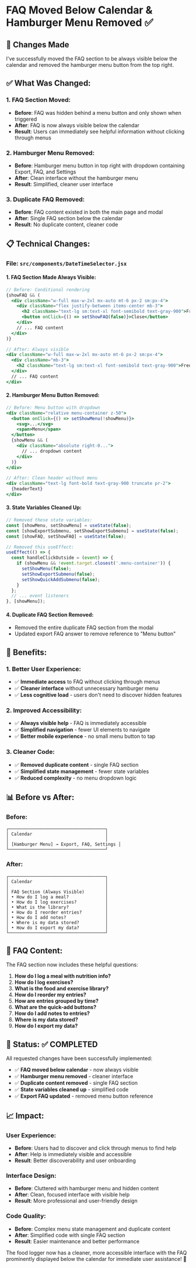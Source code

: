 # FAQ Moved Below Calendar & Hamburger Menu Removed ✅

## 🎉 **Changes Made**

I've successfully moved the FAQ section to be always visible below the calendar and removed the hamburger menu button from the top right.

## ✅ **What Was Changed:**

### **1. FAQ Section Moved:**
- **Before**: FAQ was hidden behind a menu button and only shown when triggered
- **After**: FAQ is now always visible below the calendar
- **Result**: Users can immediately see helpful information without clicking through menus

### **2. Hamburger Menu Removed:**
- **Before**: Hamburger menu button in top right with dropdown containing Export, FAQ, and Settings
- **After**: Clean interface without the hamburger menu
- **Result**: Simplified, cleaner user interface

### **3. Duplicate FAQ Removed:**
- **Before**: FAQ content existed in both the main page and modal
- **After**: Single FAQ section below the calendar
- **Result**: No duplicate content, cleaner code

## 📋 **Technical Changes:**

### **File: `src/components/DateTimeSelector.jsx`**

#### **1. FAQ Section Made Always Visible:**
```jsx
// Before: Conditional rendering
{showFAQ && (
  <div className="w-full max-w-2xl mx-auto mt-6 px-2 sm:px-4">
    <div className="flex justify-between items-center mb-3">
      <h2 className="text-lg sm:text-xl font-semibold text-gray-900">Frequent Questions</h2>
      <button onClick={() => setShowFAQ(false)}>Close</button>
    </div>
    // ... FAQ content
  </div>
)}

// After: Always visible
<div className="w-full max-w-2xl mx-auto mt-6 px-2 sm:px-4">
  <div className="mb-3">
    <h2 className="text-lg sm:text-xl font-semibold text-gray-900">Frequent Questions</h2>
  </div>
  // ... FAQ content
</div>
```

#### **2. Hamburger Menu Button Removed:**
```jsx
// Before: Menu button with dropdown
<div className="relative menu-container z-50">
  <button onClick={() => setShowMenu(!showMenu)}>
    <svg>...</svg>
    <span>Menu</span>
  </button>
  {showMenu && (
    <div className="absolute right-0...">
      // ... dropdown content
    </div>
  )}
</div>

// After: Clean header without menu
<div className="text-lg font-bold text-gray-900 truncate pr-2">
  {headerText}
</div>
```

#### **3. State Variables Cleaned Up:**
```jsx
// Removed these state variables:
const [showMenu, setShowMenu] = useState(false);
const [showExportSubmenu, setShowExportSubmenu] = useState(false);
const [showFAQ, setShowFAQ] = useState(false);

// Removed this useEffect:
useEffect(() => {
  const handleClickOutside = (event) => {
    if (showMenu && !event.target.closest('.menu-container')) {
      setShowMenu(false);
      setShowExportSubmenu(false);
      setShowQuickAddSubmenu(false);
    }
  };
  // ... event listeners
}, [showMenu]);
```

#### **4. Duplicate FAQ Section Removed:**
- Removed the entire duplicate FAQ section from the modal
- Updated export FAQ answer to remove reference to "Menu button"

## 🎯 **Benefits:**

### **1. Better User Experience:**
- ✅ **Immediate access** to FAQ without clicking through menus
- ✅ **Cleaner interface** without unnecessary hamburger menu
- ✅ **Less cognitive load** - users don't need to discover hidden features

### **2. Improved Accessibility:**
- ✅ **Always visible help** - FAQ is immediately accessible
- ✅ **Simplified navigation** - fewer UI elements to navigate
- ✅ **Better mobile experience** - no small menu button to tap

### **3. Cleaner Code:**
- ✅ **Removed duplicate content** - single FAQ section
- ✅ **Simplified state management** - fewer state variables
- ✅ **Reduced complexity** - no menu dropdown logic

## 📊 **Before vs After:**

### **Before:**
```
┌─────────────────────────────────────┐
│ Calendar                            │
│                                     │
│ [Hamburger Menu] → Export, FAQ, Settings │
└─────────────────────────────────────┘
```

### **After:**
```
┌─────────────────────────────────────┐
│ Calendar                            │
│                                     │
│ FAQ Section (Always Visible)        │
│ • How do I log a meal?              │
│ • How do I log exercises?           │
│ • What is the library?              │
│ • How do I reorder entries?         │
│ • How do I add notes?               │
│ • Where is my data stored?          │
│ • How do I export my data?          │
└─────────────────────────────────────┘
```

## 🔧 **FAQ Content:**

The FAQ section now includes these helpful questions:
1. **How do I log a meal with nutrition info?**
2. **How do I log exercises?**
3. **What is the food and exercise library?**
4. **How do I reorder my entries?**
5. **How are entries grouped by time?**
6. **What are the quick-add buttons?**
7. **How do I add notes to entries?**
8. **Where is my data stored?**
9. **How do I export my data?**

## 🚀 **Status: ✅ COMPLETED**

All requested changes have been successfully implemented:
- ✅ **FAQ moved below calendar** - now always visible
- ✅ **Hamburger menu removed** - cleaner interface
- ✅ **Duplicate content removed** - single FAQ section
- ✅ **State variables cleaned up** - simplified code
- ✅ **Export FAQ updated** - removed menu button reference

## 📈 **Impact:**

### **User Experience:**
- **Before**: Users had to discover and click through menus to find help
- **After**: Help is immediately visible and accessible
- **Result**: Better discoverability and user onboarding

### **Interface Design:**
- **Before**: Cluttered with hamburger menu and hidden content
- **After**: Clean, focused interface with visible help
- **Result**: More professional and user-friendly design

### **Code Quality:**
- **Before**: Complex menu state management and duplicate content
- **After**: Simplified code with single FAQ section
- **Result**: Easier maintenance and better performance

The food logger now has a cleaner, more accessible interface with the FAQ prominently displayed below the calendar for immediate user assistance! 🎉

